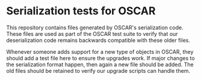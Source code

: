 # Serialization tests for OSCAR

This repository contains files generated by OSCAR's serialization code.
These files are used as part of the OSCAR test suite to verify that our
deserialization code remains backwards compatible with these older files.

Whenever someone adds support for a new type of objects in OSCAR, they
should add a test file here to ensure the upgrades work. If major changes
to the serialization format happen, then again a new file should be added.
The old files should be retained to verify our upgrade scripts can handle
them.
